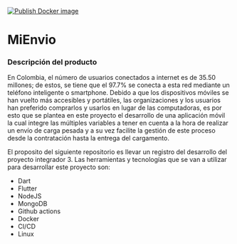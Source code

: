 [![Publish Docker image](https://github.com/crijumubu/MiEnvio/actions/workflows/backend_pipeline.yml/badge.svg)](https://github.com/crijumubu/MiEnvio/actions/workflows/backend_pipeline.yml)

# MiEnvio

### Descripción del producto

En Colombia, el número de usuarios conectados a internet es de 35.50 millones; de estos, se tiene que el 97.7% se conecta a esta red mediante un teléfono inteligente o smartphone. Debido a que los dispositivos móviles se han vuelto más accesibles y portátiles, las organizaciones y los usuarios han preferido comprarlos y usarlos en lugar de las computadoras, es por esto que se plantea en este proyecto el desarrollo de una aplicación móvil la cual integre las múltiples variables a tener en cuenta a la hora de realizar un envío de carga pesada y a su vez facilite la gestión de este proceso desde la contratación hasta la entrega del cargamento. 

El proposito del siguiente repositorio es llevar un registro del desarrollo del proyecto integrador 3. Las herramientas y tecnologías que se van a utilizar para desarrollar este proyecto son:

* Dart
* Flutter
* NodeJS
* MongoDB
* Github actions
* Docker
* CI/CD
* Linux

